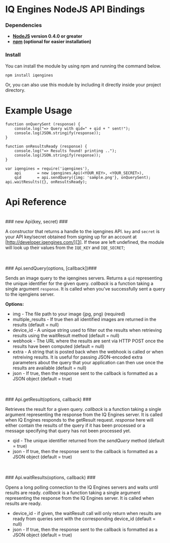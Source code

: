 # IQ Engines NodeJS API Bindings #

### Dependencies ###

- **[NodeJS][1] version 0.4.0 or greater**
- **[npm][2] (optional for easier installation)**

### Install ###

You can install the module by using npm and running the command below.

    npm install iqengines

Or, you can also use this module by including it directly inside your project directory.

# Example Usage #
    
    function onQuerySent (response) {
        console.log("=> Query with qid=" + qid + " sent!");
        console.log(JSON.stringify(response));
    }

    function onResultsReady (response) {
        console.log("=> Results found! printing ..");
        console.log(JSON.stringify(response));
    }
    
    var iqengines = require('iqengines'),
        api       = new iqengines.Api(<YOUR_KEY>, <YOUR_SECRET>),
        qid       = api.sendQuery({img: 'sample.png'}, onQuerySent); 
    api.waitResults({}, onResultsReady);

# Api Reference #

<br>
### new Api(key, secret) ###

A constructor that returns a handle to the iqengines API. `key` and `secret` is your API key/secret obtained from signing up for an account at [http://developer.iqengines.com/][3]. If these are left undefined, the module will look up their values from the `IQE_KEY` and `IQE_SECRET`;

<br>
<br>
### Api.sendQuery(options, [callback])###

Sends an image query to the iqengines servers. Returns a `qid` representing the unique identifier for the given query. *callback* is a function taking a single argument `response`. It is called when you've successfully sent a query to the iqengiens server.

**Options:**

- img - The file path to your image (jpg, png) (required)
- multiple_results - If true then all identified images are returned in the results (default = null)
- device_id - A unique string used to filter out the results when retrieving results using the waitResult method (default = null)
- webhook - The URL where the results are sent via HTTP POST once the results have been computed (default = null)
- extra - A string that is posted back when the webhook is called or when retreiving results. It is useful for passing JSON-encoded extra parameters about the query that your application can then use once the results are available (default = null)
- json - If true, then the response sent to the callback is formatted as a JSON object (default = true)
    

<br>
<br>
### Api.getResult(options, callback) ###

Retrieves the result for a given query. *callback* is a function taking a single argument representing the response from the IQ Engines server. It is called when IQ Engines responds to the getResult request. *response* here will either contain the results of the query if it has been processed or a message specifying that query has not been processed yet.

- qid - The unique identifier returned from the *sendQuery* method (default = true)
- json - If true, then the response sent to the callback is formatted as a JSON object (default = true)



<br>
<br>
### Api.waitResults(options, callback) ###

Opens a long polling connection to the IQ Engines servers and waits until results are ready. *callback* is a function taking a single argument representing the response from the IQ Engines server. It is called when results are ready. 

- device_id - if given, the waitResult call will only return when results are ready from queries sent with the corresponding device\_id (default = null)
- json - If true, then the response sent to the callback is formatted as a JSON object (default = true)

[1]: http://nodejs.org/
[2]: http://npmjs.org/
[3]: http://developer.iqengines.com/
